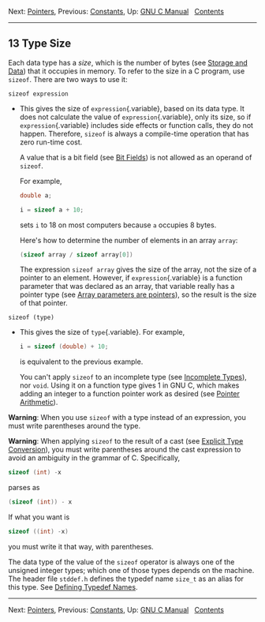 Next: [Pointers](Pointers.md), Previous: [Constants](Constants.md),
Up: [GNU C Manual](index.md)  
[Contents](index.md#SEC_Contents "Table of contents")  

------------------------------------------------------------------------


## 13 Type Size 


Each data type has a *size*, which is the number of bytes (see [Storage
and Data](Storage.md)) that it occupies in memory. To refer to the
size in a C program, use `sizeof`. There are two ways to use it:

`sizeof expression`

-   This gives the size of `expression`{.variable}, based on its data
    type. It does not calculate the value of `expression`{.variable},
    only its size, so if `expression`{.variable} includes side effects
    or function calls, they do not happen. Therefore, `sizeof` is always
    a compile-time operation that has zero run-time cost.

    A value that is a bit field (see [Bit Fields](Bit-Fields.md)) is
    not allowed as an operand of `sizeof`.

    For example,

    
    ``` C
    double a;

    i = sizeof a + 10;
    ```
    

    sets `i` to 18 on most computers because `a` occupies 8 bytes.

    Here's how to determine the number of elements in an array `array`:

    
    ``` C
    (sizeof array / sizeof array[0])
    ```
    

    The expression `sizeof array` gives the size of the array, not the
    size of a pointer to an element. However, if `expression`{.variable}
    is a function parameter that was declared as an array, that variable
    really has a pointer type (see [Array parameters are
    pointers](Array-Parm-Pointer.md)), so the result is the size of
    that pointer.

`sizeof (type)`

-   This gives the size of `type`{.variable}. For example,

    
    ``` C
    i = sizeof (double) + 10;
    ```
    

    is equivalent to the previous example.

    You can't apply `sizeof` to an incomplete type (see [Incomplete
    Types](Incomplete-Types.md)), nor `void`. Using it on a function
    type gives 1 in GNU C, which makes adding an integer to a function
    pointer work as desired (see [Pointer
    Arithmetic](Pointer-Arithmetic.md)).

**Warning**: When you use `sizeof` with a type instead of an expression,
you must write parentheses around the type.

**Warning**: When applying `sizeof` to the result of a cast (see
[Explicit Type Conversion](Explicit-Type-Conversion.md)), you must
write parentheses around the cast expression to avoid an ambiguity in
the grammar of C. Specifically,

``` C
sizeof (int) -x
```

parses as

``` C
(sizeof (int)) - x
```

If what you want is

``` C
sizeof ((int) -x)
```

you must write it that way, with parentheses.

The data type of the value of the `sizeof` operator is always one of the
unsigned integer types; which one of those types depends on the machine.
The header file `stddef.h` defines the typedef name `size_t` as an alias
for this type. See [Defining Typedef
Names](Defining-Typedef-Names.md).

------------------------------------------------------------------------

Next: [Pointers](Pointers.md), Previous: [Constants](Constants.md),
Up: [GNU C Manual](index.md)  
[Contents](index.md#SEC_Contents "Table of contents")  
